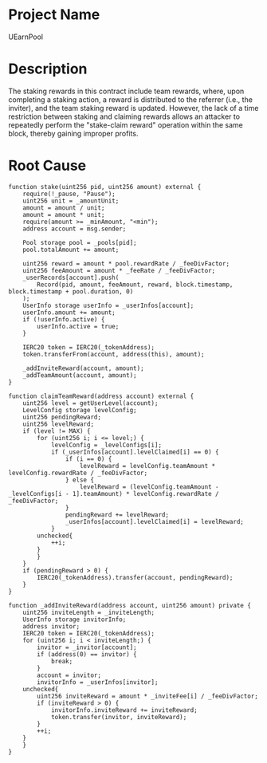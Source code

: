 # Project Name
UEarnPool

# Description
The staking rewards in this contract include team rewards, where, upon completing a staking action, a reward is distributed to the referrer (i.e., the inviter), and the team staking reward is updated. However, the lack of a time restriction between staking and claiming rewards allows an attacker to repeatedly perform the "stake-claim reward" operation within the same block, thereby gaining improper profits.

# Root Cause
```solidity
function stake(uint256 pid, uint256 amount) external {
    require(!_pause, "Pause");
    uint256 unit = _amountUnit;
    amount = amount / unit;
    amount = amount * unit;
    require(amount >= _minAmount, "<min");
    address account = msg.sender;

    Pool storage pool = _pools[pid];
    pool.totalAmount += amount;

    uint256 reward = amount * pool.rewardRate / _feeDivFactor;
    uint256 feeAmount = amount * _feeRate / _feeDivFactor;
    _userRecords[account].push(
        Record(pid, amount, feeAmount, reward, block.timestamp, block.timestamp + pool.duration, 0)
    );
    UserInfo storage userInfo = _userInfos[account];
    userInfo.amount += amount;
    if (!userInfo.active) {
        userInfo.active = true;
    }

    IERC20 token = IERC20(_tokenAddress);
    token.transferFrom(account, address(this), amount);

    _addInviteReward(account, amount);
    _addTeamAmount(account, amount);
}
    
function claimTeamReward(address account) external {
    uint256 level = getUserLevel(account);
    LevelConfig storage levelConfig;
    uint256 pendingReward;
    uint256 levelReward;
    if (level != MAX) {
        for (uint256 i; i <= level;) {
            levelConfig = _levelConfigs[i];
            if (_userInfos[account].levelClaimed[i] == 0) {
                if (i == 0) {
                    levelReward = levelConfig.teamAmount * levelConfig.rewardRate / _feeDivFactor;
                } else {
                    levelReward = (levelConfig.teamAmount - _levelConfigs[i - 1].teamAmount) * levelConfig.rewardRate / _feeDivFactor;
                }
                pendingReward += levelReward;
                _userInfos[account].levelClaimed[i] = levelReward;
            }
        unchecked{
            ++i;
        }
        }
    }
    if (pendingReward > 0) {
        IERC20(_tokenAddress).transfer(account, pendingReward);
    }
}

function _addInviteReward(address account, uint256 amount) private {
    uint256 inviteLength = _inviteLength;
    UserInfo storage invitorInfo;
    address invitor;
    IERC20 token = IERC20(_tokenAddress);
    for (uint256 i; i < inviteLength;) {
        invitor = _invitor[account];
        if (address(0) == invitor) {
            break;
        }
        account = invitor;
        invitorInfo = _userInfos[invitor];
    unchecked{
        uint256 inviteReward = amount * _inviteFee[i] / _feeDivFactor;
        if (inviteReward > 0) {
            invitorInfo.inviteReward += inviteReward;
            token.transfer(invitor, inviteReward);
        }
        ++i;
    }
    }
}